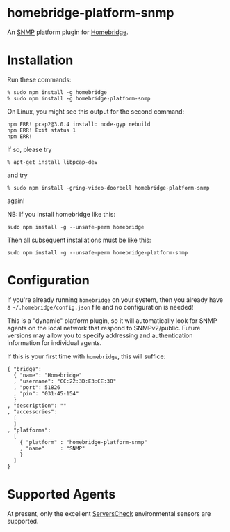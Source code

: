 # homebridge-platform-snmp
An [SNMP](https://en.wikipedia.org/wiki/Simple_Network_Management_Protocol) platform plugin for
[Homebridge](https://github.com/nfarina/homebridge).

# Installation
Run these commands:

    % sudo npm install -g homebridge
    % sudo npm install -g homebridge-platform-snmp

On Linux, you might see this output for the second command:

    npm ERR! pcap2@3.0.4 install: node-gyp rebuild
    npm ERR! Exit status 1
    npm ERR!

If so, please try

    % apt-get install libpcap-dev

and try

    % sudo npm install -gring-video-doorbell homebridge-platform-snmp

again!

NB: If you install homebridge like this:

    sudo npm install -g --unsafe-perm homebridge

Then all subsequent installations must be like this:

    sudo npm install -g --unsafe-perm homebridge-platform-snmp

# Configuration
If you're already running `homebridge` on your system,
then you already have a `~/.homebridge/config.json` file and no configuration is needed!

This is a "dynamic" platform plugin,
so it will automatically look for SNMP agents on the local network that respond to SNMPv2/public.
Future versions may allow you to specify addressing and authentication information for individual agents.

If this is your first time with `homebridge`,
this will suffice:

    { "bridge":
      { "name": "Homebridge"
      , "username": "CC:22:3D:E3:CE:30"
      , "port": 51826
      , "pin": "031-45-154"
      }
    , "description": ""
    , "accessories":
      [
      ]
    , "platforms":
      [
        { "platform" : "homebridge-platform-snmp"
        , "name"     : "SNMP"
        }
      ]
    }

# Supported Agents
At present,
only the excellent [ServersCheck](https://serverscheck.com/) environmental sensors are supported.

